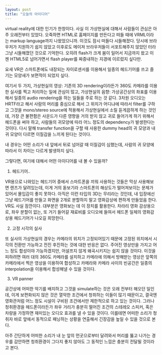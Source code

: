 ```yaml
---
layout: post
title: "오늘의 아이디어"
---
```



virtual reality에 대한 인기가 한창이다. 사실 이 가상현실에 대해서 사람들이 관심은 아주 오래전부터 있었다. 오죽하면 HTML로 홈페이지를 만든다고 떠들 때에 VRML이라는 markup language까지 나왔었으니까. 이것도 잠시 떠들다 시들해졌다. 당시에 브라우저가 지원하기 쉽지 않았고 이후로도 메이져 브라우저들이 서포트해주지 않았던 터라 그냥 시들해졌던 것으로 기억한다. 오히려 flash가 크게 붐이 일어서 지금까지 왔고 이젠 HTML5로 넘어가면서 flash player를 짜증내하는 지경에 이르렀지 싶다만.




요새 VR은 스마트폰에도 내장되는 자이로센서를 이용해서 일종의 헤드기어를 쓰고 즐기는 모양새가 보편적이 되었지 싶다. 




여기서 두 가지, 가상현실의 영상: 기존의 3D rendering이라든가 360도 카메라를 이용한 실사를 찍고 처리하는 일에 관심이 많고, 가상현실의 음향: 가상공간상의 좌표를 이용해서 일종의 audio rendering을 하는 일들을 주로 하는 것 같다. 3차원 오디오는 HRTF라고 해서 사람의 머리를 중심으로 해서 그 위치가 어디냐에 따라서 filter를 구하고 그것을 mono/stereo source에 적용해서 가상현실에서 소릴 듣게끔하게 하는 것인데, 가장 큰 불편함은 사운드가 다른 영향을 거의 받지 않고 귀로 들어가게 하기 위해서 헤드폰을 써야 하고, 사람들의 귀모양에 따라 어느 정도의 dependency가 발생한다는 것이다. 다시 말해 transfer function을 구할 때 사용한 dummy head의 귀 모양과 내 귀 모양이 다르면 이질감을 느끼게 된다는 것이다.




내 경우는 어떤 소리가 내 앞에서 뒤로 넘어갈 때 이질감이 심했는데, 사람의 귀 모양에 따라서 이 차이는 다르게 발생하지 싶다.




그렇다면, 여기에 대해서 어떤 아이디어를 내 볼 수 있을까?




1) 헤드기어..




VR용으로 나와있는 헤드기어 중에서 스마트폰을 끼워 사용하는 것들은 막상 사용해보면 렌즈가 달려있는데, 이게 거의 돋보기라 스마트폰의 해상도가 떨어져보이는 문제가 있어서 몰입감이 좋지 못하다. 아직은 이런 타입의 3D는 무리라는 것인데, 내 입장에선 그냥 헤드기어를 만들고 화면을 2개로 분할하지 말고 영화감상에 편하게 만들었음 한다. VR도 사실 잠깐이다. 대부분은 영화보는 데 이 장치를 활용한다. 차라리 영화 감상용으로, 좌우 분할이 없는, 또 거기 들어갈 재료비를 오디오에 들여서 헤드폰 일체의 영화감상용 헤드기어가 나오길 희망한다.




2) 고정 시각의 실사




또 실사의 가상현실의 경우는 카메라의 위치가 고정되어있기 때문에 고정된 위치에서 시각의 전환만 가능하고 전진 후진하는 것에 대한 반응은 없다. 주어진 영상만을 가지고 어느 정도 합성이야 가능하겠지만, 어설프지 않게 왜곡시키지는 쉽지 않을 것이다. 이것을 피하려면 여러 대의 360도 카메라를 설치하고 카메라에 의해서 방해받는 영상은 앞쪽의 카메라에서 찍은 영상을 이용하여 합성하고 카메라와 카메라 사이의 빈공간은 일종의 interpolation을 이용해서 합성해낼 수 있을 것이다.




3) VR panner




공간상에 어떠한 악기를 배치하고 그것을 simulate하는 것은 오래 전부터 해오던 일인데, 이게 보편화되지 않은 것은 열악한 조건에서 청취하는 이들이 많기 때문이고, 결국엔 영화관처럼 어느 정도 시설이 구비된 조건에서만 제한적으로 하고 있는 것이다. 그러나 청취환경을 헤드폰이라든가 좌우 거리가 충분히 떨어진 조건의 스테레오 스피커, 혹은 차량을 가정하면 재미있는 오디오 효과를 낼 수 있을 것이다. 이를테면 어떠한 소리가 청취자 바로 앞에서 동적으로 패닝하는 상황을 연출해서 긴장감을 높일 수 있을 것으로 본다. 




아주 간단하게 어떠한 소리가 내 눈 앞의 먼곳으로부터 달려와서 머리를 뚫고 나가는 경우를 감안하면 청취환경이 그다지 좋지 않아도 그 동적인 느낌은 충분히 전달될 것이라고 본다.


